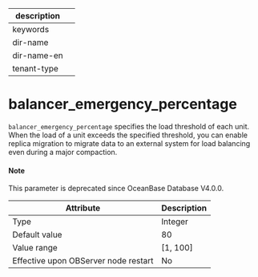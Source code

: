 |description||
|---|---|
|keywords||
|dir-name||
|dir-name-en||
|tenant-type||

# balancer_emergency_percentage


`balancer_emergency_percentage` specifies the load threshold of each unit. When the load of a unit exceeds the specified threshold, you can enable replica migration to migrate data to an external system for load balancing even during a major compaction.

<main id="notice" type='explain'>
  <h4>Note</h4>
  <p>This parameter is deprecated since OceanBase Database V4.0.0. </p>
</main>

| **Attribute** | **Description** |
|------------------|------------|
| Type | Integer |
| Default value | 80 |
| Value range | \[1, 100\] |
| Effective upon OBServer node restart | No |